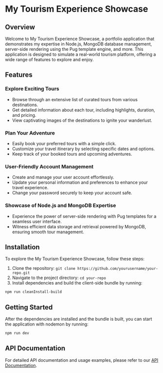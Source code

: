 # My Tourism Experience Showcase

## Overview

Welcome to My Tourism Experience Showcase, a portfolio application that demonstrates my expertise in Node.js, MongoDB database management, server-side rendering using the Pug template engine, and more. This application is designed to simulate a real-world tourism platform, offering a wide range of features to explore and enjoy.

## Features

### Explore Exciting Tours

- Browse through an extensive list of curated tours from various destinations.
- Get detailed information about each tour, including highlights, duration, and pricing.
- View captivating images of the destinations to ignite your wanderlust.

### Plan Your Adventure

- Easily book your preferred tours with a simple click.
- Customize your travel itinerary by selecting specific dates and options.
- Keep track of your booked tours and upcoming adventures.

### User-Friendly Account Management

- Create and manage your user account effortlessly.
- Update your personal information and preferences to enhance your travel experience.
- Change your password securely to keep your account safe.

### Showcase of Node.js and MongoDB Expertise

- Experience the power of server-side rendering with Pug templates for a seamless user interface.
- Witness efficient data storage and retrieval powered by MongoDB, ensuring smooth tour management.

## Installation

To explore the My Tourism Experience Showcase, follow these steps:

1. Clone the repository: `git clone https://github.com/yourusername/your-repo.git`
2. Navigate to the project directory: `cd your-repo`
3. Install dependencies and build the client-side bundle by running:

```bash
npm run cleanInstall-build
```
## Getting Started

After the dependencies are installed and the bundle is built, you can start the application with nodemon by running:

```bash
npm run dev
```

## API Documentation

For detailed API documentation and usage examples, please refer to our [API Documentation](https://documenter.getpostman.com/view/2647693/2s9YJW5R12).

